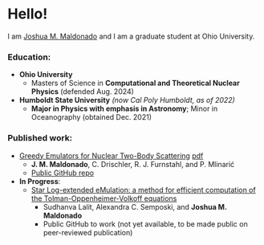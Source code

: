 # Hello!
I am [Joshua M. Maldonado](https://inspirehep.net/authors/2849437) and I am a graduate student at Ohio University.


### Education:
* **Ohio University**
    * Masters of Science in **Computational and Theoretical Nuclear Physics** (defended Aug. 2024)
* **Humboldt State University** _(now Cal Poly Humboldt, as of 2022)_
    * **Major in Physics with emphasis in Astronomy**; Minor in Oceanography (obtained Dec. 2021)

### Published work:
* [Greedy Emulators for Nuclear Two-Body Scattering](https://journals.aps.org/prc/accepted/10.1103/k77q-f82l) [pdf](https://arxiv.org/abs/2504.06092)
    * **J. M. Maldonado**, C. Drischler, R. J. Furnstahl, and P. Mlinarić
    * [Public GitHub repo](https://github.com/buqeye/cs_greedy_emulator_josh)
* **In Progress**:
   * [Star Log-extended eMulation: a method for efficient computation of the Tolman-Oppenheimer-Volkoff equations](https://arxiv.org/abs/2411.10556)
       * Sudhanva Lalit, Alexandra C. Semposki, and **Joshua M. Maldonado**
       * Public GitHub to work (not yet available, to be made public on peer-reviewed publication)

  
